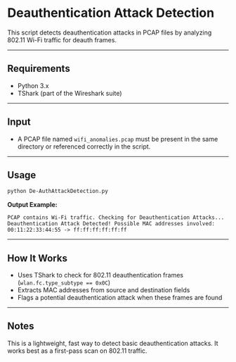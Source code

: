 # Deauthentication Attack Detection

This script detects deauthentication attacks in PCAP files by analyzing 802.11 Wi-Fi traffic for deauth frames.

---

## Requirements

- Python 3.x  
- TShark (part of the Wireshark suite)

---

## Input

- A PCAP file named `wifi_anomalies.pcap` must be present in the same directory or referenced correctly in the script.

---

## Usage

```bash
python De-AuthAttackDetection.py
```

**Output Example:**

```
PCAP contains Wi-Fi traffic. Checking for Deauthentication Attacks...
Deauthentication Attack Detected! Possible MAC addresses involved:
00:11:22:33:44:55 -> ff:ff:ff:ff:ff:ff
```

---

## How It Works

- Uses TShark to check for 802.11 deauthentication frames (`wlan.fc.type_subtype == 0x0C`)
- Extracts MAC addresses from source and destination fields
- Flags a potential deauthentication attack when these frames are found

---

## Notes

This is a lightweight, fast way to detect basic deauthentication attacks. It works best as a first-pass scan on 802.11 traffic.

